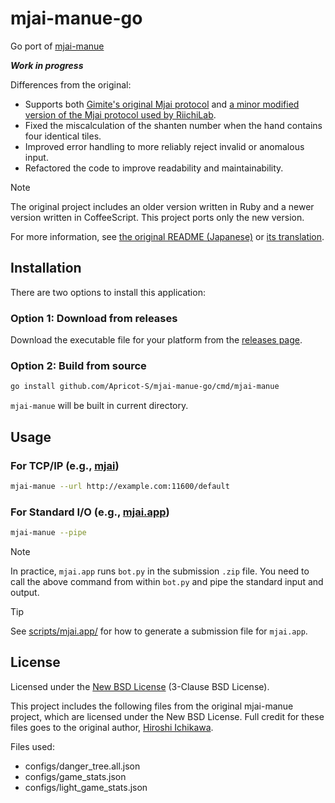 # mjai-manue-go

Go port of [mjai-manue](https://github.com/gimite/mjai-manue)

***Work in progress***

Differences from the original:

- Supports both [Gimite's original Mjai protocol](https://gimite.net/pukiwiki/index.php?Mjai%20%E9%BA%BB%E9%9B%80AI%E5%AF%BE%E6%88%A6%E3%82%B5%E3%83%BC%E3%83%90) and [a minor modified version of the Mjai protocol used by RiichiLab](https://mjai.app/docs/mjai-protocol).
- Fixed the miscalculation of the shanten number when the hand contains four identical tiles.
- Improved error handling to more reliably reject invalid or anomalous input.
- Refactored the code to improve readability and maintainability.

> [!NOTE]
> The original project includes an older version written in Ruby and a newer version written in CoffeeScript. This project ports only the new version.

For more information, see [the original README (Japanese)](https://github.com/gimite/mjai-manue/blob/master/README.md) or [its translation](docs/README-en.md).

## Installation

There are two options to install this application:

### Option 1: Download from releases

Download the executable file for your platform from the [releases page](https://github.com/Apricot-S/mjai-manue-go/releases/latest).

### Option 2: Build from source

```sh
go install github.com/Apricot-S/mjai-manue-go/cmd/mjai-manue
```

`mjai-manue` will be built in current directory.

## Usage

### For TCP/IP (e.g., [mjai](https://github.com/gimite/mjai))

```sh
mjai-manue --url http://example.com:11600/default
```

### For Standard I/O (e.g., [mjai.app](https://github.com/smly/mjai.app))

```sh
mjai-manue --pipe
```

> [!NOTE]
> In practice, `mjai.app` runs `bot.py` in the submission `.zip` file.
> You need to call the above command from within `bot.py` and pipe the standard input and output.

> [!TIP]
> See [scripts/mjai.app/](scripts/mjai.app/) for how to generate a submission file for `mjai.app`.

## License

Licensed under the [New BSD License](LICENSE) (3-Clause BSD License).

This project includes the following files from the original mjai-manue project,
which are licensed under the New BSD License. Full credit for these files goes
to the original author, [Hiroshi Ichikawa](https://github.com/gimite).

Files used:

- configs/danger_tree.all.json
- configs/game_stats.json
- configs/light_game_stats.json
